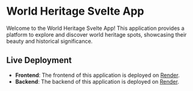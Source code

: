 # World Heritage Svelte App

Welcome to the World Heritage Svelte App! This application provides a platform to explore and discover world heritage spots, showcasing their beauty and historical significance.

## Live Deployment

- **Frontend**: The frontend of this application is deployed on [Render](https://world-heritage.onrender.com/).
- **Backend**: The backend of this application is deployed on [Render](https://placemark-br40.onrender.com/).




